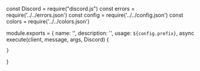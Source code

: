 const Discord = require("discord.js")
const errors = require('../../errors.json')
const config = require('../../config.json')
const colors = require('../../colors.json')

module.exports = {
    name: '',
    description: '',
    usage: `${config.prefix}`,
    async execute(client, message, args, Discord) {
               
    }
}